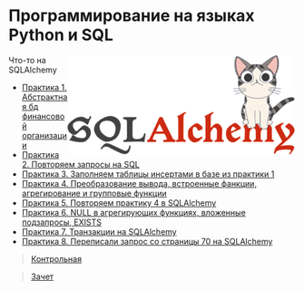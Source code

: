 # Программирование на языках Python и SQL

<img src="https://github.com/Cat-in-box/FA/blob/png/git%20pymysql.png" align="right" width=400 height=175/>

Что-то на SQLAlchemy

* [Практика 1. Абстрактная бд финансовой организации](https://github.com/Cat-in-box/FA/tree/2/2%20%D0%BA%D1%83%D1%80%D1%81/Python%20%26%20SQL/Pract%201)
* [Практика 2. Повторяем запросы на SQL](https://github.com/Cat-in-box/FA/tree/2/2%20%D0%BA%D1%83%D1%80%D1%81/Python%20%26%20SQL/Pract%202)
* [Практика 3. Заполняем таблицы инсертами в базе из практики 1](https://github.com/Cat-in-box/FA/tree/2/2%20%D0%BA%D1%83%D1%80%D1%81/Python%20%26%20SQL/Pract%203)
* [Практика 4. Преобразование вывода, встроенные фанкции, агрегирование и групповые функции](https://github.com/Cat-in-box/FA/tree/2/2%20%D0%BA%D1%83%D1%80%D1%81/Python%20%26%20SQL/Pract%204)
* [Практика 5. Повторяем практику 4 в SQLAlchemy](https://github.com/Cat-in-box/FA/tree/2/2%20%D0%BA%D1%83%D1%80%D1%81/Python%20%26%20SQL/Pract%205)
* [Практика 6. NULL в агрегирующих функциях, вложенные подзапросы, EXISTS](https://github.com/Cat-in-box/FA/tree/2/2%20%D0%BA%D1%83%D1%80%D1%81/Python%20%26%20SQL/Pract%206)
* [Практика 7. Транзакции на SQLAlchemy](https://github.com/Cat-in-box/FA/tree/2/2%20%D0%BA%D1%83%D1%80%D1%81/Python%20%26%20SQL/Pract%207)
* [Практика 8. Переписали запрос со страницы 70 на SQLAlchemy](https://github.com/Cat-in-box/FA/tree/2/2%20%D0%BA%D1%83%D1%80%D1%81/Python%20%26%20SQL/Pract%208)

> [Контрольная](https://github.com/Cat-in-box/FA/tree/2/2%20%D0%BA%D1%83%D1%80%D1%81/Python%20%26%20SQL/%D0%9A%D0%BE%D0%BD%D1%82%D1%80%D0%BE%D0%BB%D1%8C%D0%BD%D0%B0%D1%8F)

> [Зачет](https://github.com/Cat-in-box/FA/tree/2/2%20%D0%BA%D1%83%D1%80%D1%81/Python%20%26%20SQL/%D0%97%D0%B0%D1%87%D0%B5%D1%82)
